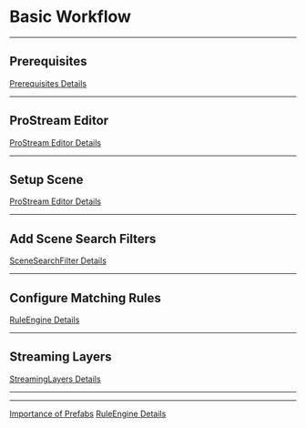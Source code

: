 # Basic Workflow

---------

[//]: # (Important Prequisites: Include PreRequisites.md)

## Prerequisites

<a href="prerequisites.md" summary="View Additional Details">Prerequisites Details</a>

<include from="prerequisites.md" element-id="prerequisites_id"/>

---------

[//]: # (Access the ProStream Editor: Include ProStream-Editor.md)

## ProStream Editor

<a href="prostream-editor.md" summary="View Additional Details">ProStream Editor Details</a>

<include from="prostream-editor.md" element-id="access_prostream_editor_id"/>

---------

[//]: # (Setup Scene: Include ProStream-Editor.md)

## Setup Scene

<a href="prostream-editor.md" summary="View Additional Details">ProStream Editor Details</a>

<include from="prostream-editor.md" element-id="prostream_editor_setup_id"/>

---------


[//]: # (Add Scene Search Filter To Scene:  Include SceneSearchFilter.md)

## Add Scene Search Filters

<a href="scene-search-filter.md" summary="View Additional Details" >SceneSearchFilter Details</a>

<include from="scene-search-filter.md" element-id="add_search_filter_id"/>

---------

[//]: # (Configure Match Rules : Include RuleEngine.md)

## Configure Matching Rules

<a href="rule-engine.md" summary="View Additional Details">RuleEngine Details</a>

<include from="rule-engine.md" element-id="configure_match_rules_id"></include>

---------

[//]: # (Streaming Layers: Include StreamingLayers.md)

## Streaming Layers

<a href="streaming-layers.md" summary="View Additional Details">StreamingLayers Details</a>

<include from="streaming-layers.md" element-id="streaming_layer_id"/>


----------
----------


<seealso>
    <category ref="addInfo">
        <a href="importance-of-prefabs.md">Importance of Prefabs</a>
    </category>
    <category ref="engines">
        <a href="rule-engine.md">RuleEngine Details</a>
    </category>
</seealso>
